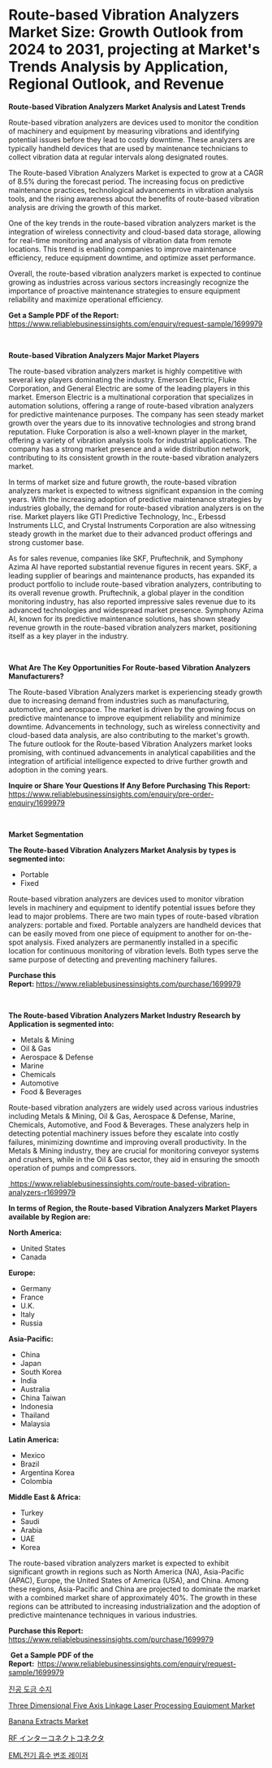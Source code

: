 <p><h1>Route-based Vibration Analyzers Market Size: Growth Outlook from 2024 to 2031, projecting at Market's Trends Analysis by Application, Regional Outlook, and Revenue</h1></p><p><strong>Route-based Vibration Analyzers Market Analysis and Latest Trends</strong></p>
<p><p>Route-based vibration analyzers are devices used to monitor the condition of machinery and equipment by measuring vibrations and identifying potential issues before they lead to costly downtime. These analyzers are typically handheld devices that are used by maintenance technicians to collect vibration data at regular intervals along designated routes.</p><p>The Route-based Vibration Analyzers Market is expected to grow at a CAGR of 8.5% during the forecast period. The increasing focus on predictive maintenance practices, technological advancements in vibration analysis tools, and the rising awareness about the benefits of route-based vibration analysis are driving the growth of this market. </p><p>One of the key trends in the route-based vibration analyzers market is the integration of wireless connectivity and cloud-based data storage, allowing for real-time monitoring and analysis of vibration data from remote locations. This trend is enabling companies to improve maintenance efficiency, reduce equipment downtime, and optimize asset performance.</p><p>Overall, the route-based vibration analyzers market is expected to continue growing as industries across various sectors increasingly recognize the importance of proactive maintenance strategies to ensure equipment reliability and maximize operational efficiency.</p></p>
<p><strong>Get a Sample PDF of the Report:&nbsp;</strong> <a href="https://www.reliablebusinessinsights.com/enquiry/request-sample/1699979">https://www.reliablebusinessinsights.com/enquiry/request-sample/1699979</a></p>
<p>&nbsp;</p>
<p><strong>Route-based Vibration Analyzers Major Market Players</strong></p>
<p><p>The route-based vibration analyzers market is highly competitive with several key players dominating the industry. Emerson Electric, Fluke Corporation, and General Electric are some of the leading players in this market. Emerson Electric is a multinational corporation that specializes in automation solutions, offering a range of route-based vibration analyzers for predictive maintenance purposes. The company has seen steady market growth over the years due to its innovative technologies and strong brand reputation. Fluke Corporation is also a well-known player in the market, offering a variety of vibration analysis tools for industrial applications. The company has a strong market presence and a wide distribution network, contributing to its consistent growth in the route-based vibration analyzers market.</p><p>In terms of market size and future growth, the route-based vibration analyzers market is expected to witness significant expansion in the coming years. With the increasing adoption of predictive maintenance strategies by industries globally, the demand for route-based vibration analyzers is on the rise. Market players like GTI Predictive Technology, Inc., Erbessd Instruments LLC, and Crystal Instruments Corporation are also witnessing steady growth in the market due to their advanced product offerings and strong customer base.</p><p>As for sales revenue, companies like SKF, Pruftechnik, and Symphony Azima AI have reported substantial revenue figures in recent years. SKF, a leading supplier of bearings and maintenance products, has expanded its product portfolio to include route-based vibration analyzers, contributing to its overall revenue growth. Pruftechnik, a global player in the condition monitoring industry, has also reported impressive sales revenue due to its advanced technologies and widespread market presence. Symphony Azima AI, known for its predictive maintenance solutions, has shown steady revenue growth in the route-based vibration analyzers market, positioning itself as a key player in the industry.</p></p>
<p>&nbsp;</p>
<p><strong>What Are The Key Opportunities For Route-based Vibration Analyzers Manufacturers?</strong></p>
<p><p>The Route-based Vibration Analyzers market is experiencing steady growth due to increasing demand from industries such as manufacturing, automotive, and aerospace. The market is driven by the growing focus on predictive maintenance to improve equipment reliability and minimize downtime. Advancements in technology, such as wireless connectivity and cloud-based data analysis, are also contributing to the market's growth. The future outlook for the Route-based Vibration Analyzers market looks promising, with continued advancements in analytical capabilities and the integration of artificial intelligence expected to drive further growth and adoption in the coming years.</p></p>
<p><strong>Inquire or Share Your Questions If Any Before Purchasing This Report:</strong> <a href="https://www.reliablebusinessinsights.com/enquiry/pre-order-enquiry/1699979">https://www.reliablebusinessinsights.com/enquiry/pre-order-enquiry/1699979</a></p>
<p>&nbsp;</p>
<p><strong>Market Segmentation</strong></p>
<p><strong>The Route-based Vibration Analyzers Market Analysis by types is segmented into:</strong></p>
<p><ul><li>Portable</li><li>Fixed</li></ul></p>
<p><p>Route-based vibration analyzers are devices used to monitor vibration levels in machinery and equipment to identify potential issues before they lead to major problems. There are two main types of route-based vibration analyzers: portable and fixed. Portable analyzers are handheld devices that can be easily moved from one piece of equipment to another for on-the-spot analysis. Fixed analyzers are permanently installed in a specific location for continuous monitoring of vibration levels. Both types serve the same purpose of detecting and preventing machinery failures.</p></p>
<p><strong>Purchase this Report:&nbsp;</strong><a href="https://www.reliablebusinessinsights.com/purchase/1699979">https://www.reliablebusinessinsights.com/purchase/1699979</a></p>
<p>&nbsp;</p>
<p><strong>The Route-based Vibration Analyzers Market Industry Research by Application is segmented into:</strong></p>
<p><ul><li>Metals & Mining</li><li>Oil & Gas</li><li>Aerospace & Defense</li><li>Marine</li><li>Chemicals</li><li>Automotive</li><li>Food & Beverages</li></ul></p>
<p><p>Route-based vibration analyzers are widely used across various industries including Metals & Mining, Oil & Gas, Aerospace & Defense, Marine, Chemicals, Automotive, and Food & Beverages. These analyzers help in detecting potential machinery issues before they escalate into costly failures, minimizing downtime and improving overall productivity. In the Metals & Mining industry, they are crucial for monitoring conveyor systems and crushers, while in the Oil & Gas sector, they aid in ensuring the smooth operation of pumps and compressors.</p></p>
<p><a href="https://www.reliablebusinessinsights.com/route-based-vibration-analyzers-r1699979">&nbsp;https://www.reliablebusinessinsights.com/route-based-vibration-analyzers-r1699979</a></p>
<p><strong>In terms of Region, the Route-based Vibration Analyzers Market Players available by Region are:</strong></p>
<p>
    <p> <strong> North America: </strong>
        <ul>
            <li>United States</li>
            <li>Canada</li>
        </ul>
        </p> 
    <p> <strong> Europe: </strong>
        <ul>
            <li>Germany</li>
            <li>France</li>
            <li>U.K.</li>
            <li>Italy</li>
            <li>Russia</li>
        </ul>
        </p> 
    <p> <strong> Asia-Pacific: </strong>
        <ul>
            <li>China</li>
            <li>Japan</li>
            <li>South Korea</li>
            <li>India</li>
            <li>Australia</li>
            <li>China Taiwan</li>
            <li>Indonesia</li>
            <li>Thailand</li>
            <li>Malaysia</li>
        </ul>
        </p> 
    <p> <strong> Latin America: </strong>
        <ul>
            <li>Mexico</li>
            <li>Brazil</li>
            <li>Argentina Korea</li>
            <li>Colombia</li>
        </ul>
        </p> 
    <p> <strong> Middle East & Africa: </strong>
        <ul>
            <li>Turkey</li>
            <li>Saudi</li>
            <li>Arabia</li>
            <li>UAE</li>
            <li>Korea</li>
        </ul>
    </p>
    </p>
<p><p>The route-based vibration analyzers market is expected to exhibit significant growth in regions such as North America (NA), Asia-Pacific (APAC), Europe, the United States of America (USA), and China. Among these regions, Asia-Pacific and China are projected to dominate the market with a combined market share of approximately 40%. The growth in these regions can be attributed to increasing industrialization and the adoption of predictive maintenance techniques in various industries.</p></p>
<p><strong>Purchase this Report: </strong><a href="https://www.reliablebusinessinsights.com/purchase/1699979">https://www.reliablebusinessinsights.com/purchase/1699979</a></p>
<p>&nbsp;<strong>Get a Sample PDF of the Report:&nbsp;&nbsp;</strong><a href="https://www.reliablebusinessinsights.com/enquiry/request-sample/1699979">https://www.reliablebusinessinsights.com/enquiry/request-sample/1699979</a></p>
<p><strong></strong></p>
<p><p><a href="https://medium.com/@conormarvin1936/%EB%B0%B0%ED%81%84-%ED%94%8C%EB%A0%88%EC%9D%B4%ED%8C%85-%EC%88%98%EC%A7%80-%EC%8B%9C%EC%9E%A5-%EB%8F%99%ED%96%A5-%EB%B0%8F-%EC%8B%9C%EC%9E%A5-%EB%B6%84%EC%84%9D%EC%9D%80-2024-2031%EB%85%84-%EA%B8%B0%EA%B0%84%EC%9D%84-%EC%98%88%EC%B8%A1%ED%95%98%EA%B3%A0-%EC%9E%88%EC%8A%B5%EB%8B%88%EB%8B%A4-288b18fbc921">진공 도금 수지</a></p><p><a href="https://github.com/YashRP12/Market-Research-Report-List-4/blob/main/three-dimensional-five-axis-linkage-laser-processing-equipment-market.md">Three Dimensional Five Axis Linkage Laser Processing Equipment Market</a></p><p><a href="https://issuu.com/reportprime-2/docs/banana-extracts-market-size-2030.pptx">Banana Extracts Market</a></p><p><a href="https://github.com/LeoraEber/Market-Research-Report-List-1/blob/main/4446943123867.md">RF インターコネクトコネクタ</a></p><p><a href="https://github.com/airdroplover110/Market-Research-Report-List-1/blob/main/6011036122692.md">EML전기 흡수 변조 레이저</a></p></p>